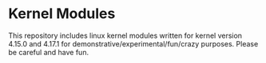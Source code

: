# Kernel Modules

This repository includes linux kernel modules written for kernel version 4.15.0 and 4.17.1 for demonstrative/experimental/fun/crazy purposes.
Please be careful and have fun.



